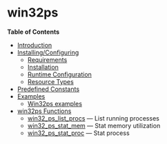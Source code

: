 win32ps
=======

**Table of Contents**

-   [Introduction](/intro/win32ps.html)
-   [Installing/Configuring](/win32ps/setup.html)
    -   [Requirements](/win32ps/setup.html#Requirements)
    -   [Installation](/win32ps/setup.html#Installation)
    -   [Runtime
        Configuration](/win32ps/setup.html#Runtime%20Configuration)
    -   [Resource Types](/win32ps/setup.html#Resource%20Types)
-   [Predefined Constants](/win32ps/constants.html)
-   [Examples](/win32ps/examples.html)
    -   [Win32ps examples](/win32ps/examples.html#Win32ps%20examples)
-   [win32ps Functions](/ref/win32ps.html)
    -   [win32\_ps\_list\_procs](/ref/win32ps.html#win32_ps_list_procs)
        — List running processes
    -   [win32\_ps\_stat\_mem](/ref/win32ps.html#win32_ps_stat_mem) —
        Stat memory utilization
    -   [win32\_ps\_stat\_proc](/ref/win32ps.html#win32_ps_stat_proc) —
        Stat process
